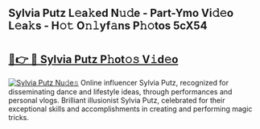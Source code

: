## Sylvia Putz L𝚎a𝚔ed N𝚞𝚍e - Part-Ymo Vi𝚍𝚎o L𝚎a𝚔s - H𝚘𝚝 O𝚗𝚕yf𝚊ns P𝚑𝚘tos 5cX54

# <h2><a href="http://kf0tpgr.oniu.top/?m=Sylvia+Putz">🔗👉 🔴 Sylvia Putz P𝚑ot𝚘𝚜 V𝚒d𝚎o</a></h2>

[![Sylvia Putz Nu𝚍e𝚜](https://i.imgur.com/0qMVB7G.gif)](http://kf0tpgr.oniu.top/?m=Sylvia+Putz)
Online influencer Sylvia Putz, recognized for disseminating dance and lifestyle ideas, through performances and personal vlogs. Brilliant illusionist Sylvia Putz, celebrated for their exceptional skills and accomplishments in creating and performing magic tricks.  

